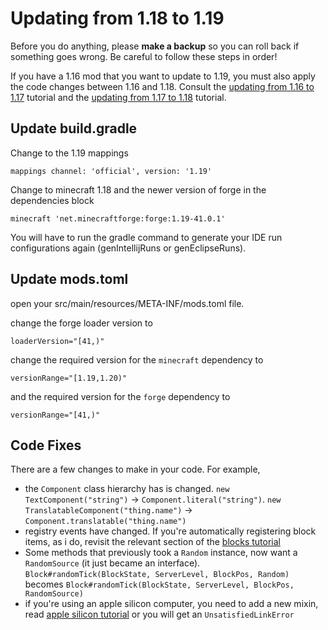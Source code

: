 # Updating from 1.18 to 1.19

Before you do anything, please **make a backup** so you can roll back if something goes wrong. Be careful to follow these steps in order!  

If you have a 1.16 mod that you want to update to 1.19, you must also apply the code changes between 1.16 and 1.18. Consult the [updating from 1.16 to 1.17](/o17/updating) tutorial and the [updating from 1.17 to 1.18](/1.18.2/updating) tutorial. 

## Update build.gradle 

Change to the 1.19 mappings

```
mappings channel: 'official', version: '1.19'
```

Change to minecraft 1.18 and the newer version of forge in the dependencies block 

```
minecraft 'net.minecraftforge:forge:1.19-41.0.1'
``` 

You will have to run the gradle command to generate your IDE run configurations again (genIntellijRuns or genEclipseRuns).

## Update mods.toml

open your src/main/resources/META-INF/mods.toml file.  

change the forge loader version to  

    loaderVersion="[41,)" 

change the required version for the `minecraft` dependency to  

    versionRange="[1.19,1.20)"

and the required version for the `forge` dependency to  

    versionRange="[41,)"

## Code Fixes

There are a few changes to make in your code. For example,

- the `Component` class hierarchy has is changed. `new TextComponent("string")` -> `Component.literal("string")`. `new TranslatableComponent("thing.name")` -> `Component.translatable("thing.name")`
- registry events have changed. If you're automatically registering block items, as i do, revisit the relevant section of the [blocks tutorial](basic-blocks)
- Some methods that previously took a `Random` instance, now want a `RandomSource` (it just became an interface). `Block#randomTick(BlockState, ServerLevel, BlockPos, Random)` becomes `Block#randomTick(BlockState, ServerLevel, BlockPos, RandomSource)`
- if you're using an apple silicon computer, you need to add a new mixin, read [apple silicon tutorial](m1) or you will get an `UnsatisfiedLinkError`